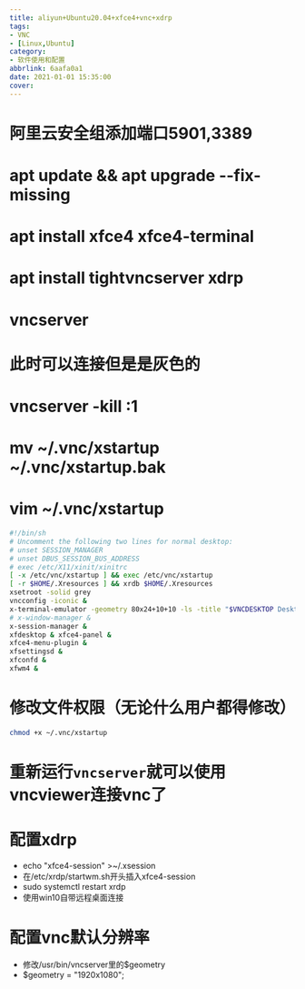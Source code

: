 ```yaml
---
title: aliyun+Ubuntu20.04+xfce4+vnc+xdrp
tags: 
- VNC
- [Linux,Ubuntu]
category: 
- 软件使用和配置
abbrlink: 6aafa0a1
date: 2021-01-01 15:35:00
cover:
---
```


# 阿里云安全组添加端口5901,3389
# apt update && apt upgrade --fix-missing
# apt install xfce4 xfce4-terminal
# apt install tightvncserver xdrp
# vncserver
# 此时可以连接但是是灰色的
# vncserver -kill :1
# mv ~/.vnc/xstartup ~/.vnc/xstartup.bak
# vim ~/.vnc/xstartup
~~~sh
#!/bin/sh
# Uncomment the following two lines for normal desktop:
# unset SESSION_MANAGER
# unset DBUS_SESSION_BUS_ADDRESS 
# exec /etc/X11/xinit/xinitrc
[ -x /etc/vnc/xstartup ] && exec /etc/vnc/xstartup
[ -r $HOME/.Xresources ] && xrdb $HOME/.Xresources
xsetroot -solid grey
vncconfig -iconic &
x-terminal-emulator -geometry 80x24+10+10 -ls -title "$VNCDESKTOP Desktop" &
# x-window-manager &
x-session-manager & 
xfdesktop & xfce4-panel &     
xfce4-menu-plugin &     
xfsettingsd &     
xfconfd &     
xfwm4 &
~~~
# 修改文件权限（无论什么用户都得修改）
~~~sh
chmod +x ~/.vnc/xstartup
~~~

# 重新运行`vncserver`就可以使用vncviewer连接vnc了
# 配置xdrp
+ echo "xfce4-session" >~/.xsession
+ 在/etc/xrdp/startwm.sh开头插入xfce4-session
+ sudo systemctl restart xrdp
+ 使用win10自带远程桌面连接

# 配置vnc默认分辨率
+ 修改/usr/bin/vncserver里的$geometry
+ $geometry = "1920x1080";